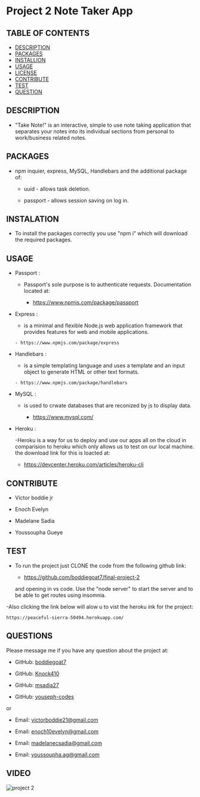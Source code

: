 # Project 2 Note Taker App


## TABLE OF CONTENTS
  - [DESCRIPTION](#description)
  - [PACKAGES](#packages)
  - [INSTALLION](#installation)
  - [USAGE](#usage)
  - [LICENSE](#license)
  - [CONTRIBUTE](#contribute)
  - [TEST](#test)
  - [QUESTION](#questions)


## DESCRIPTION

        
- "Take Note!" is an interactive, simple to use note taking application that separates your notes into its individual sections from personal to work/business related notes.


## PACKAGES


- npm inquier, express, MySQL, Handlebars and the additional package of:
    
    - uuid - allows task deletion.
    
    - passport - allows session saving on log in.


## INSTALATION

      
- To install the packages correctly you use "npm i" which will download the required packages.


## USAGE


- Passport :

  - Passport's sole purpose is to authenticate requests. Documentation located at:
    
      - https://www.npmjs.com/package/passport

- Express :

    -  is a minimal and flexible Node.js web application framework that provides features for web and mobile applications.  
  
      - https://www.npmjs.com/package/express
    
- Handlebars :

    -  is a simple templating language and uses a template and an input object to generate HTML or other text formats.  
  
      - https://www.npmjs.com/package/handlebars
   
- MySQL :

    - is used to crwate databases that are reconized by js to display data.  
  
      - https://www.mysql.com/  
    
    
    

- Heroku :

  -Heroku is a way for us to deploy and use our apps all on the cloud in comparision to heroku which only allows us to test on our local machine. the download link for this is loacted at: 
    
    - https://devcenter.heroku.com/articles/heroku-cli



## CONTRIBUTE


- Victor boddie jr 

- Enoch Evelyn

- Madelane Sadia

- Youssoupha Gueye


## TEST

      
- To run the project just CLONE the code from the following github link:

   - https://github.com/boddiegoat7/final-project-2

   and opening in vs code. Use the "node server" to start the server and to be able to get routes using insomnia.

-Also clicking the link below will alow u to vist the heroku ink for the project:

    https://peaceful-sierra-50494.herokuapp.com/

## QUESTIONS


Please message me if you have any question about the project at:

- GitHub: [boddiegoat7](https://github.com/boddiegoat7)

- GitHub: [Knock410](https://github.com/Knock410)

- GitHub: [msadia27](https://github.com/msadia27)

- GitHub: [youseph-codes](https://github.com/youseph-codes)
        
or

- Email: [victorboddie21@gmail.com](mailto:victorboddie21@gmail.com})

- Email: [enoch10evelyn@gmail.com](mailto:enoch10evelyn@gmail.com})

- Email: [madelanecsadia@gmail.com](mailto:madelanecsadia@gmail.com})

- Email: [youssoupha.ag@gmail.com](mailto:youssoupha.ag@gmail.com})
        
## VIDEO

![project 2](https://user-images.githubusercontent.com/107088058/198903858-46461e13-c73a-47e2-8337-8fea5a2f26d2.png)



